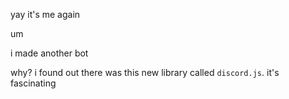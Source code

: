 yay it's me again

um

i made another bot

why? i found out there was this new library called `discord.js`. it's
fascinating
